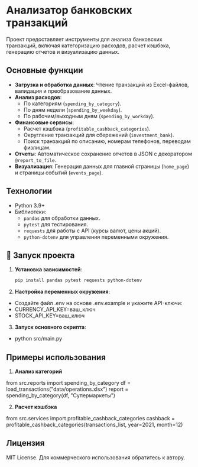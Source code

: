 # Анализатор банковских транзакций

Проект предоставляет инструменты для анализа банковских транзакций, включая категоризацию расходов, расчет кэшбэка, генерацию отчетов и визуализацию данных.

## Основные функции

- **Загрузка и обработка данных**: Чтение транзакций из Excel-файлов, валидация и преобразование данных.
- **Анализ расходов**:
  - По категориям (`spending_by_category`).
  - По дням недели (`spending_by_weekday`).
  - По рабочим/выходным дням (`spending_by_workday`).
- **Финансовые сервисы**:
  - Расчет кэшбэка (`profitable_cashback_categories`).
  - Округление транзакций для сбережений (`investment_bank`).
  - Поиск транзакций по описанию, номерам телефонов, переводам физлицам.
- **Отчеты**: Автоматическое сохранение отчетов в JSON с декоратором `@report_to_file`.
- **Визуализация**: Генерация данных для главной страницы (`home_page`) и страницы событий (`events_page`).

## Технологии

- Python 3.9+
- Библиотеки:
  - `pandas` для обработки данных.
  - `pytest` для тестирования.
  - `requests` для работы с API (курсы валют, цены акций).
  - `python-dotenv` для управления переменными окружения.


## 🚀 Запуск проекта

1. **Установка зависимостей**:
   ```bash
   pip install pandas pytest requests python-dotenv

2. **Настройка переменных окружения**:
  - Создайте файл .env на основе .env.example и укажите API-ключи:
  - CURRENCY_API_KEY=ваш_ключ
  - STOCK_API_KEY=ваш_ключ

3. **Запуск основного скрипта**:
  - python src/main.py

## Примеры использования

1. **Анализ категорий**

from src.reports import spending_by_category
df = load_transactions("data/operations.xlsx")
report = spending_by_category(df, "Супермаркеты")

2. **Расчет кэшбэка**

from src.services import profitable_cashback_categories
cashback = profitable_cashback_categories(transactions_list, year=2021, month=12)

## Лицензия

MIT License. Для коммерческого использования обратитесь к автору.
